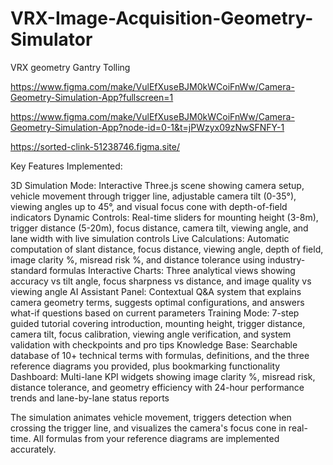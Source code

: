 # VRX-Image-Acquisition-Geometry-Simulator

VRX geometry Gantry Tolling 

https://www.figma.com/make/VulEfXuseBJM0kWCoiFnWw/Camera-Geometry-Simulation-App?fullscreen=1

https://www.figma.com/make/VulEfXuseBJM0kWCoiFnWw/Camera-Geometry-Simulation-App?node-id=0-1&t=jPWzyx09zNwSFNFY-1

https://sorted-clink-51238746.figma.site/


Key Features Implemented:



3D Simulation Mode: Interactive Three.js scene showing camera setup, vehicle movement through trigger line, adjustable camera tilt (0-35°), viewing angles up to 45°, and visual focus cone with depth-of-field indicators
Dynamic Controls: Real-time sliders for mounting height (3-8m), trigger distance (5-20m), focus distance, camera tilt, viewing angle, and lane width with live simulation controls
Live Calculations: Automatic computation of slant distance, focus distance, viewing angle, depth of field, image clarity %, misread risk %, and distance tolerance using industry-standard formulas
Interactive Charts: Three analytical views showing accuracy vs tilt angle, focus sharpness vs distance, and image quality vs viewing angle
AI Assistant Panel: Contextual Q&A system that explains camera geometry terms, suggests optimal configurations, and answers what-if questions based on current parameters
Training Mode: 7-step guided tutorial covering introduction, mounting height, trigger distance, camera tilt, focus calibration, viewing angle verification, and system validation with checkpoints and pro tips
Knowledge Base: Searchable database of 10+ technical terms with formulas, definitions, and the three reference diagrams you provided, plus bookmarking functionality
Dashboard: Multi-lane KPI widgets showing image clarity %, misread risk, distance tolerance, and geometry efficiency with 24-hour performance trends and lane-by-lane status reports


The simulation animates vehicle movement, triggers detection when crossing the trigger line, and visualizes the camera's focus cone in real-time. All formulas from your reference diagrams are implemented accurately.

